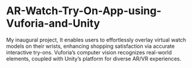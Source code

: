 # AR-Watch-Try-On-App-using-Vuforia-and-Unity
My inaugural project, It enables users to effortlessly overlay virtual watch models on their wrists, enhancing shopping satisfaction via accurate interactive try-ons. Vuforia’s computer vision recognizes real-world elements, coupled with Unity’s platform for diverse AR/VR experiences.
